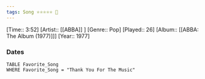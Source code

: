 ```yaml
---
tags: Song ⭐⭐⭐⭐⭐ 💛
---
```

[Time:: 3:52]
[Artist:: [[ABBA]] ]
[Genre:: Pop]
[Played:: 26]
[Album:: [[ABBA: The Album (1977)]]]
[Year:: 1977]
### Dates
````dataview
TABLE Favorite_Song
WHERE Favorite_Song = "Thank You For The Music"
````